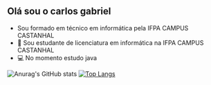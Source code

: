 ##  Olá sou o carlos gabriel
- Sou formado em técnico em informática pela IFPA CAMPUS CASTANHAL
- 📕 Sou estudante de licenciatura em informática na IFPA CAMPUS CASTANHAL
- 💻 No momento estudo java

![Anurag's GitHub stats](https://github-readme-stats.vercel.app/api?username=carlosrodrigues23&show_icons=true&theme=tokyonight)
[![Top Langs](https://github-readme-stats.vercel.app/api/top-langs/?username=carlosrodrigues23)](https://github.com/anuraghazra/github-readme-stats)
